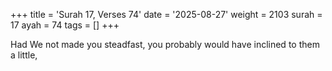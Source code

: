 +++
title = 'Surah 17, Verses 74'
date = '2025-08-27'
weight = 2103
surah = 17
ayah = 74
tags = []
+++

Had We not made you steadfast, you probably would have inclined to them a little,